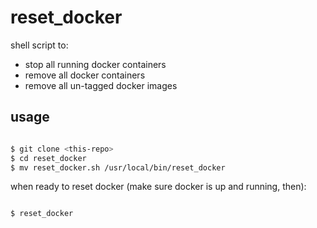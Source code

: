 # reset_docker

shell script to:

* stop all running docker containers
* remove all docker containers
* remove all un-tagged docker images


## usage

``` bash

$ git clone <this-repo>
$ cd reset_docker
$ mv reset_docker.sh /usr/local/bin/reset_docker

```

when ready to reset docker (make sure docker is up and running, then):

``` bash

$ reset_docker

```
